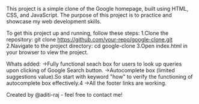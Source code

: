 This project is a simple clone of the Google homepage, built using HTML, CSS, and JavaScript. The purpose of this project is to practice and showcase my web development skills.

To get this project up and running, follow these steps:
1.Clone the repository: git clone https://github.com/your-repo/google-clone.git
2.Navigate to the project directory: cd google-clone
3.Open index.html in your browser to view the project.

Whats added:
->Fully functional seach box for users to look up queries upon clicking of Google Search button.
->Autocomplete box (limited suggestions value).So start with keyword "how" to verify the functioning of autocomplete box effectively.4
->All the footer links are working.

Created by @aditi-raj - feel free to contact me!

